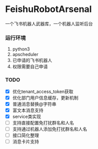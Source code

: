 # FeishuRobotArsenal
一个飞书机器人武器库，一个机器人监听后台

### 运行环境

1. python3
2. apscheduler
3. 已申请的飞书机器人
4. 权限需要自己申请


### TODO 
- [x] 优化tenant_access_token获取 
- [x] 优化部门用户信息缓存，更新机制
- [x] 普通消息替换@字符串
- [x] 富文本消息支持
- [x] service类实现
- [ ] 支持直接配置免打扰群名和人名
- [ ] 支持通过机器人添加免打扰群名和人名
- [ ] 接口简化整理
- [ ] 消息卡片支持
